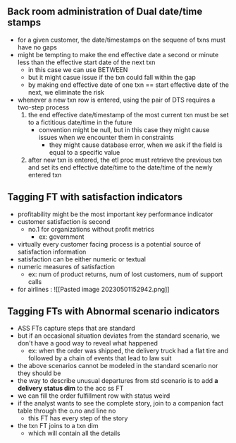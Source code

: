 ## Back room administration of Dual date/time stamps
- for a given customer, the date/timestamps on the sequene of txns must have no gaps
- might be tempting to make the end effective date a second or minute less than the effective start date of the next txn
	- in this case we can use BETWEEN
	- but it might casue issue if the txn could fall within the gap
	- by making end effective date of one txn == start effective date of the next, we eliminate the risk
- whenever a new txn row is entered, using the pair of DTS requires a two-step process
	1. the end effective date/timestamp of the most current txn must be set to a fictitious date/time in the future
		- convention might be null, but in this case they might cause issues when we encounter them in constraints
			- they might cause database error, when we ask if the field is equal to a specific value
	2. after new txn is entered, the etl proc must retrieve the previous txn and set its end effective date/time to the date/time of the newly entered txn

## Tagging FT with satisfaction indicators
- profitability might be the most important key performance indicator
- customer satisfaction is second
	- no.1 for organizations without profit metrics
		- ex: government
- virtually every customer facing process is a potential source of satisfaction information
- satisfaction can be either numeric or textual
- numeric measures of satisfaction
	- ex: num of product returns, num of lost customers, num of support calls
- for airlines :
![[Pasted image 20230501152942.png]]

## Tagging FTs with Abnormal scenario indicators
- ASS FTs capture steps that are standard
- but if an occasional situation deviates from the standard scenario, we don't have a good way to reveal what happened
	- ex: when the order was shipped, the delivery truck had a flat tire and followed by a chain of events that lead to law suit
- the above scenarios cannot be modeled in the standard scenario nor they should be
- the way to describe unusual departures from std scenario is to add **a delivery status dim** to the acc ss FT
- we can fill the order fulfillment row with status weird
- if the analyst wants to see the complete story, join to a companion fact table through the o.no and line no
	- this FT has every step of the story
- the txn FT joins to a txn dim
	- which will contain all the details
